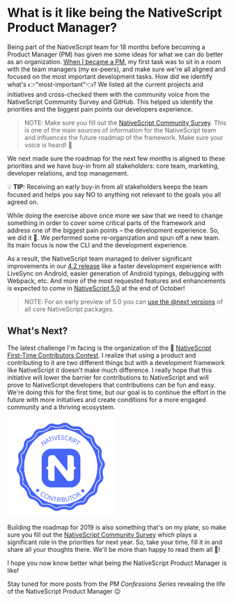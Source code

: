 # What is it like being the NativeScript Product Manager?

Being part of the NativeScript team for 18 months before becoming a Product Manager (PM) has given me some ideas for what we can do better as an organization. [When I became a PM](https://www.nativescript.org/blog/one-on-one-with-veselina-radeva-nativescript's-new-product-manager), my first task was to sit in a room with the team managers (my ex-peers), and make sure we're all aligned and focused on the most important development tasks. How did we identify what's 👉"most-important"👈? We listed all the current projects and initiatives and cross-checked them with the community voice from the NativeScript Community Survey and GitHub. This helped us identify the priorities and the biggest pain points our developers experience.

> NOTE: Make sure you fill out the [NativeScript Community Survey](https://progress.co1.qualtrics.com/jfe/form/SV_eJOutHRaMH4klcV). This is one of the main sources of information for the NativeScript team and influences the future roadmap of the framework. Make sure your voice is heard! 📣 

We next made sure the roadmap for the next few months is aligned to these priorities and we have buy-in from all stakeholders: core team, marketing, developer relations, and top management.

💡 **TIP:** Receiving an early buy-in from all stakeholders keeps the team focused and helps you say NO to anything not relevant to the goals you all agreed on.

While doing the exercise above once more we saw that we need to change something in order to cover some critical parts of the framework and address one of the biggest pain points – the development experience. So, we did it 💪. We performed some re-organization and spun off a new team. Its main focus is now the CLI and the development experience.

As a result, the NativeScript team managed to deliver significant improvements in our [4.2 release](https://www.nativescript.org/blog/nativescript-4.2-is-here) like a faster development experience with LiveSync on Android, easier generation of Android typings, debugging with Webpack, etc. And more of the most requested features and enhancements is expected to come in [NativeScript 5.0](https://www.nativescript.org/roadmap-and-releases#releases) at the end of October!

> NOTE: For an early preview of 5.0 you can [use the @next versions](https://docs.nativescript.org/angular/releases/running-latest#getting-the-latest-development-version-via-npm) of all core NativeScript packages.

## What's Next?

The latest challenge I'm facing is the organization of the 🥇 [NativeScript First-Time Contributors Contest](https://www.nativescript.org/blog/nativescript-first-time-contributors-contest). I realize that using a product and contributing to it are two different things but with a development framework like NativeScript it doesn't make much difference. I really hope that this initiative will lower the barrier for contributions to NativeScript and will prove to NativeScript developers that contributions can be fun and easy. We're doing this for the first time, but our goal is to continue the effort in the future with more initiatives and create conditions for a more engaged community and a thriving ecosystem.

![nativescript contributor badge](badge.png)

Building the roadmap for 2019 is also something that's on my plate, so make sure you fill out the [NativeScript Community Survey](https://progress.co1.qualtrics.com/jfe/form/SV_eJOutHRaMH4klcV) which plays a significant role in the priorities for next year. So, take your time, fill it in and share all your thoughts there. We'll be more than happy to read them all 📖!

I hope you now know better what being the NativeScript Product Manager is like!

Stay tuned for more posts from the *PM Confessions Series* revealing the life of the NativeScript Product Manager 😉